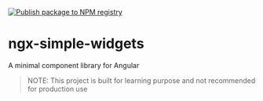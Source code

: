 [![Publish package to NPM registry](https://github.com/praveenganeshcp/simple-widgets/actions/workflows/publish.yml/badge.svg)](https://github.com/praveenganeshcp/simple-widgets/actions/workflows/publish.yml)

# ngx-simple-widgets

A  minimal component library for Angular

> NOTE: This project is built for learning purpose and not recommended for production use
